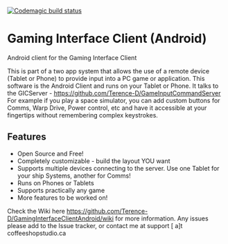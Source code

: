 [![Codemagic build status](https://api.codemagic.io/apps/5df31599c3cc4f70a402350d/5e16391de77e70001412d567/status_badge.svg)](https://codemagic.io/apps/5df31599c3cc4f70a402350d/5e16391de77e70001412d567/latest_build)
# Gaming Interface Client (Android)
Android client for the Gaming Interface Client

This is part of a  two app system that allows the use of a remote device (Tablet or Phone) to provide input into a PC game or application.  This software is the Android Client and runs on your Tablet or Phone.  It talks to the GICServer - https://github.com/Terence-D/GameInputCommandServer For example if you play a space simulator, you can add custom buttons for Comms, Warp Drive, Power control, etc and have it accessible at your fingertips without remembering complex keystrokes.

## Features
* Open Source and Free!
* Completely customizable - build the layout YOU want
* Supports multiple devices connecting to the server.  Use one Tablet for your ship Systems, another for Comms!
* Runs on Phones or Tablets
* Supports practically any game
* More features to be worked on!

Check the Wiki here https://github.com/Terence-D/GamingInterfaceClientAndroid/wiki for more information.  Any issues please add to the Issue tracker, or contact me at support [ a]t coffeeshopstudio.ca
